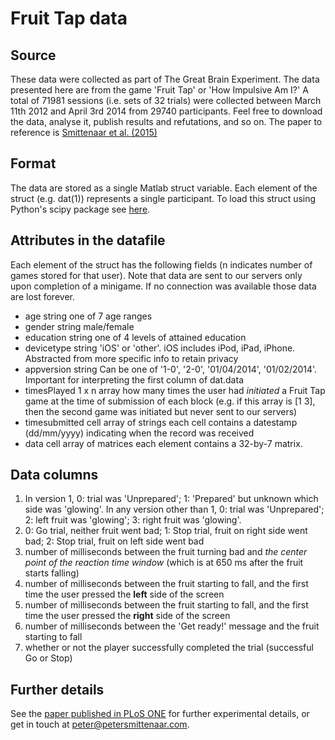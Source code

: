 # Fruit Tap data
## Source
These data were collected as part of The Great Brain Experiment. The data presented here are from the game 'Fruit Tap' or 'How Impulsive Am I?' A total of 71981 sessions (i.e. sets of 32 trials) were collected between March 11th 2012 and April 3rd 2014 from 29740 participants. Feel free to download the data, analyse it, publish results and refutations, and so on. The paper to reference is [Smittenaar et al. (2015)](http://dx.doi.org/10.1371/journal.pone.0140383)
## Format
The data are stored as a single Matlab struct variable. Each element of the struct (e.g. dat(1)) represents a single participant.
To load this struct using Python's scipy package see [here](http://docs.scipy.org/doc/scipy/reference/tutorial/io.html#matlab-structs).
## Attributes in the datafile
Each element of the struct has the following fields (n indicates number of games stored for that user). Note that data are sent to our servers only upon completion of a minigame. If no connection was available those data are lost forever.
* age             string                          one of 7 age ranges
* gender          string                          male/female
* education       string                          one of 4 levels of attained education
* devicetype      string                          'iOS' or 'other'. iOS includes iPod, iPad, iPhone. Abstracted from more specific info to retain privacy
* appversion      string                          Can be one of '1-0', '2-0', '01/04/2014', '01/02/2014'. Important for interpreting the first column of dat.data
* timesPlayed     1 x n array                     how many times the user had *initiated* a Fruit Tap game at the time of submission of each block (e.g. if this array is [1 3], then the second game was initiated but never sent to our servers)
* timesubmitted   cell array of strings           each cell contains a datestamp (dd/mm/yyyy) indicating when the record was received
* data            cell array of matrices          each element contains a 32-by-7 matrix.

## Data columns
1. In version 1, 0: trial was 'Unprepared'; 1: 'Prepared' but unknown which side was 'glowing'. In any version other than 1, 0: trial was 'Unprepared'; 2: left fruit was 'glowing'; 3: right fruit was 'glowing'.
2. 0: Go trial, neither fruit went bad; 1: Stop trial, fruit on right side went bad; 2: Stop trial, fruit on left side went bad
3. number of milliseconds between the fruit turning bad and *the center point of the reaction time window* (which is at 650 ms after the fruit starts falling)
4. number of milliseconds between the fruit starting to fall, and the first time the user pressed the **left** side of the screen
5. number of milliseconds between the fruit starting to fall, and the first time the user pressed the **right** side of the screen
6. number of milliseconds between the 'Get ready!' message and the fruit starting to fall
7. whether or not the player successfully completed the trial (successful Go or Stop)

## Further details
See the [paper published in PLoS ONE](http://dx.doi.org/10.1371/journal.pone.0140383) for further experimental details, or get in touch at peter@petersmittenaar.com.

